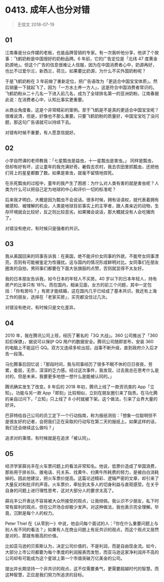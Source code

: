# 0413. 成年人也分对错
> 王信文
2018-07-19

## 01

江南春是分众传媒的老板，也是品牌营销的专家。有一次我听他分享，他讲了个故事：飞鹤奶粉是中国很好的奶粉品牌。6 年前，它的广告定位是「北纬 47 度黄金奶源地」。但这个广告的信息很难让人信服，因为在中国消费者心中，奶源再好，也比不过爱尔兰，新西兰，荷兰。如果要比奶源，为什么不买外国奶粉呢？

于是飞鹤奶粉在 3 年前做了重新定位，把广告语改为「更适合中国宝宝体质」。然后销量一下就起飞了，因为「一方水土养一方人」，这是符合中国消费者常识的。飞鹤奶粉从二十几名一下进入前几名，成为了全球排名第一的亚洲奶粉。江南春据此说：在消费者心中，认知比事实更重要。

从商业角度看，这是个非常精彩的案例。至于飞鹤是不是真的更适合中国宝宝呢？很难说清，但是，好像也不那么重要。只要飞鹤奶粉的质量好，中国宝宝吃了没问题，那这句广告语就可以持续下去。

对错有时候不重要，有人愿意信就好。

## 02

小学自然课的老师教我：「七星瓢虫是益虫，十一星瓢虫是害虫。」 同样是瓢虫，但却有好有坏，这让童年的我充满好奇。暑假去农村，我去农田里抓瓢虫，还把他们背上的星星都数了数。如果是害虫，就毫不留情地捏死。

在杀死瓢虫的过程中，童年的我产生了困惑：为什么对人类有害的就是害虫呢？人类为什么可以把自己定为地球的中心和评价一切的标准呢？

后来我才明白，大概是因为瓢虫不会说话。很多时候，拥有话语权，就代表着拥有被感知、被理解的机会。人类是地球目前事实上的主宰者，跟人类亲近的动物，生存环境就会比较好，反之则比较恶劣。如果猪会说话，那大概就没有人会吃猪肉了。

对错没有绝对，有时候只是强者的共识。

## 03

我从美国回来的同事告诉我：在美国，绝不能评价女同事的外貌，不能夸女同事漂亮，否则有可能被鉴定为性骚扰。这与国内的情况形成鲜明对比。女同事们在朋友圈发的自拍，男同事们都要在下面大张旗鼓的点赞，否则就显得不太友好。

我的日本朋友告诉我，如今日本的年轻人不买房。40 岁以下的日本年轻人，持有房产的比率只有 18%。而在国内，相亲见面，女方的前三个问题，其中一定包括：「你有房吗？」有房才能结婚，这在国内几乎已经成了基本共识。我还有上海工作的朋友，选择在「老家买房」，买完都没住过几次。

对错没有绝对，有时候只是文化差异。

## 04

2010 年，我在腾讯公司上班，经历了著名的「3Q 大战」。360 公司推出了「360 扣扣保镖」，据说可以保护 QQ 用户的数据安全。腾讯公司随即宣布，安装 360 的电脑上不能运行 QQ。双方又连续多轮出招，战事不断升级，直到政府介入后才告一段落。

马化腾事后回忆说：「那段时间，我与同事经历了很多不眠不休的日日夜夜，劳累，委屈，无奈，深深的乏力感。经过这次事件，我发现，过去我总在思考什么是对的，但是未来，我要更多地想一想什么是能被认同的。」

腾讯确实发生了改变。8 年后的 2018 年初，腾讯上线了一款资讯类的 App「立知」，功能与另一款 App「即刻」比较相似，立刻在朋友圈引来了指责。在马化腾的亲自过问下，「立知」只上线了 8 小时就被下架。这个做法，引来了业界大量的好评。

巴菲特给自己公司的员工定下一个行动指南，称为报纸测验：「想象一位聪明但不是很友好的记者，会把我们正在采取的行动写在第二天的报纸上。如果这样的话，我们还会继续这么做吗？」

追求对的事情，有时候就是在追求「被认同」。

## 05

经济学家薛兆丰在火车票问题上的看法非常知名。他说，低票价造成了举国浪费，那些用于排长队、拨电话、托关系、找黄牛、扫黄牛所耗费的努力，是被白白消耗掉的。因此他建议，把火车票价提高。这篇论述精彩、逻辑严密的文章，却引来了大量反对和批评的声音。火车票价，牵扯到太多人的切身利益与直观感受。在关乎自身的问题上进行理性思考，这对大部分人的要求太高了。

薛兆丰公开表达不容易被大众所接受的观点，让我倾佩。我认识不少朋友，私下时常有犀利的观点，但在公开场合却极少发声。对这种做法，我也表示完全理解。毕竟，沉默是每个人的权力。

Peter Thiel 在《从零到一》中说，他会问每个面试的人：「你在什么重要问题上与别人有不同的看法？」如果有人在商业问题上有反共识的观点，而这个观点又居然是对的，那就有极高的价值。

比如亚马逊的贝索斯认为，决定公司价值的，不是利润，而是自由现金流。如今，大部分上市公司都要为每个季度的利润报表而发愁，而亚马逊这家净利润并不高的公司却有可能成为这个星球上第一个市值突破万亿美金的公司。

提出并长期坚持一个非共识的观点，这不仅需要勇气，更需要超越时代的智慧。而这种智慧，正应是我们努力所追求的目标。

